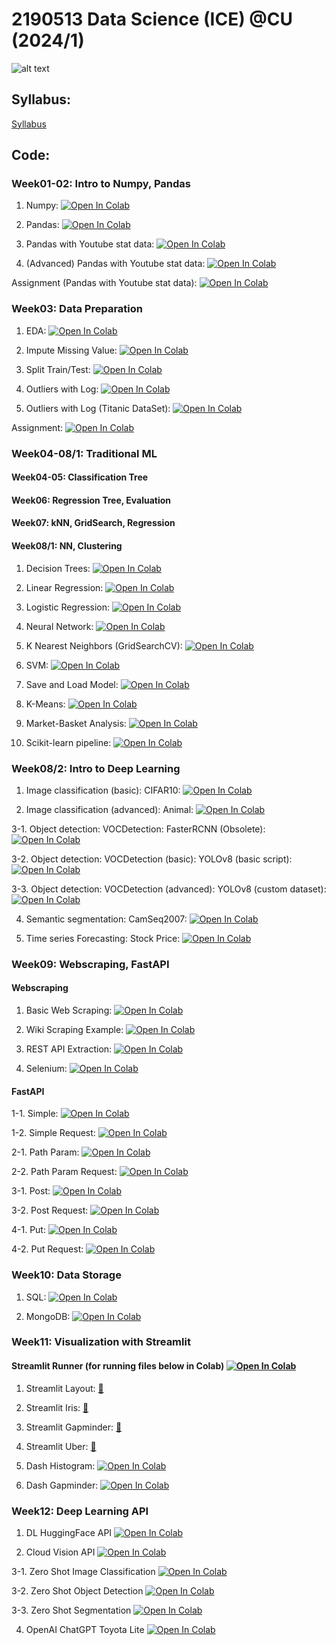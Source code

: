 # 2190513 Data Science (ICE) @CU (2024/1)

![alt text](https://raw.githubusercontent.com/pvateekul/2190513_DS-ICE_2024s1/c588810003e3dcd79c4d7de96539087b9a9fac0d/image/meme.jpg "join ds")

## Syllabus:

[Syllabus](https://mycourseville-default.s3.ap-southeast-1.amazonaws.com/useruploaded_course_files/2024_1/55833/materials/Syllabus_2190513_DS_ICE_2024s1-7075-17227890153364.pdf)

## Code:

### Week01-02: Intro to Numpy, Pandas

1. Numpy: [![Open In Colab](https://raw.githubusercontent.com/pvateekul/2190513_DS-ICE_2024s1/main/image/colab-badge.svg)](https://colab.research.google.com/github/pvateekul/2190513_DS-ICE_2024s1/blob/main/code/Week01_Intro_Pandas/1_Numpy.ipynb)

2. Pandas: [![Open In Colab](https://raw.githubusercontent.com/pvateekul/2190513_DS-ICE_2024s1/main/image/colab-badge.svg)](https://colab.research.google.com/github/pvateekul/2190513_DS-ICE_2024s1/blob/main/code/Week02_DataPrep/Pandas.ipynb)

3. Pandas with Youtube stat data: [![Open In Colab](https://raw.githubusercontent.com/pvateekul/2190513_DS-ICE_2024s1/main/image/colab-badge.svg)](https://colab.research.google.com/github/pvateekul/2190513_DS-ICE_2024s1/blob/main/code/Week01_Intro_Pandas/3_Pandas_%28Dataset_Trending_YouTube_Video_Statistics%29.ipynb)

4. (Advanced) Pandas with Youtube stat data: [![Open In Colab](https://raw.githubusercontent.com/pvateekul/2190513_DS-ICE_2024s1/main/image/colab-badge.svg)](https://colab.research.google.com/github/pvateekul/2190513_DS-ICE_2024s1/blob/main/code/Week01_Intro_Pandas/4_Advanced_Pandas_%28Dataset_Trending_YouTube_Video_Statistics%29.ipynb)

Assignment (Pandas with Youtube stat data): [![Open In Colab](https://raw.githubusercontent.com/pvateekul/2190513_DS-ICE_2024s1/main/image/colab-badge.svg)](https://colab.research.google.com/github/pvateekul/2190513_DS-ICE_2024s1/blob/main/code/Week01_Intro_Pandas/5_PandasAssignment.ipynb)

### Week03: Data Preparation

1. EDA: [![Open In Colab](https://raw.githubusercontent.com/pvateekul/2190513_DS-ICE_2024s1/main/image/colab-badge.svg)](https://colab.research.google.com/github/pvateekul/2190513_DS-ICE_2024s1/blob/main/code/Week02_DataPrep/Lab1_LoansDataSet.ipynb)

2. Impute Missing Value: [![Open In Colab](https://raw.githubusercontent.com/pvateekul/2190513_DS-ICE_2024s1/main/image/colab-badge.svg)](https://colab.research.google.com/github/pvateekul/2190513_DS-ICE_2024s1/blob/main/code/Week02_DataPrep/Lab2_ImputeMissingValue.ipynb)

3. Split Train/Test: [![Open In Colab](https://raw.githubusercontent.com/pvateekul/2190513_DS-ICE_2024s1/main/image/colab-badge.svg)](https://colab.research.google.com/github/pvateekul/2190513_DS-ICE_2024s1/blob/main/code/Week02_DataPrep/Lab3_SplitTrainTest.ipynb)

4. Outliers with Log: [![Open In Colab](https://raw.githubusercontent.com/pvateekul/2190513_DS-ICE_2024s1/main/image/colab-badge.svg)](https://colab.research.google.com/github/pvateekul/2190513_DS-ICE_2024s1/blob/main/code/Week02_DataPrep/Lab4_Outliers_Titanic.ipynb)

5. Outliers with Log (Titanic DataSet): [![Open In Colab](https://raw.githubusercontent.com/pvateekul/2190513_DS-ICE_2024s1/main/image/colab-badge.svg)](https://colab.research.google.com/github/pvateekul/2190513_DS-ICE_2024s1/blob/main/code/Week02_DataPrep/Lab5_Outliers_Boston_%28optional%29.ipynb)

Assignment: [![Open In Colab](https://raw.githubusercontent.com/pvateekul/2190513_DS-ICE_2024s1/main/image/colab-badge.svg)](https://colab.research.google.com/github/pvateekul/2190513_DS-ICE_2024s1/blob/main/code/Week02_DataPrep/Assignment2_TitanicDataPrep_ToStudent.ipynb)

### Week04-08/1: Traditional ML

#### Week04-05: Classification Tree

#### Week06: Regression Tree, Evaluation

#### Week07: kNN, GridSearch, Regression

#### Week08/1: NN, Clustering

1. Decision Trees: [![Open In Colab](https://raw.githubusercontent.com/pvateekul/2190513_DS-ICE_2024s1/main/image/colab-badge.svg)](https://colab.research.google.com/github/pvateekul/2190513_DS-ICE_2024s1/blob/main/code/Week03_ML/1_Decision_Trees_Random_Forests_v3.ipynb)

2. Linear Regression: [![Open In Colab](https://raw.githubusercontent.com/pvateekul/2190513_DS-ICE_2024s1/main/image/colab-badge.svg)](https://colab.research.google.com/github/pvateekul/2190513_DS-ICE_2024s1/blob/main/code/Week03_ML/2_Linear_Regression_v2.ipynb)

3. Logistic Regression: [![Open In Colab](https://raw.githubusercontent.com/pvateekul/2190513_DS-ICE_2024s1/main/image/colab-badge.svg)](https://colab.research.google.com/github/pvateekul/2190513_DS-ICE_2024s1/blob/main/code/Week03_ML/3_Logistic_Regression_v2.ipynb)

4. Neural Network: [![Open In Colab](https://raw.githubusercontent.com/pvateekul/2190513_DS-ICE_2024s1/main/image/colab-badge.svg)](https://colab.research.google.com/github/pvateekul/2190513_DS-ICE_2024s1/blob/main/code/Week03_ML/4_Neural_Network_v3.ipynb)

5. K Nearest Neighbors (GridSearchCV): [![Open In Colab](https://raw.githubusercontent.com/pvateekul/2190513_DS-ICE_2024s1/main/image/colab-badge.svg)](https://colab.research.google.com/github/pvateekul/2190513_DS-ICE_2024s1/blob/main/code/Week03_ML/5_K_Nearest_Neighbors_v2.ipynb)

6. SVM: [![Open In Colab](https://raw.githubusercontent.com/pvateekul/2190513_DS-ICE_2024s1/main/image/colab-badge.svg)](https://colab.research.google.com/github/pvateekul/2190513_DS-ICE_2024s1/blob/main/code/Week03_ML/6_Support_Vector_Machine_v2.ipynb)

7. Save and Load Model: [![Open In Colab](https://raw.githubusercontent.com/pvateekul/2190513_DS-ICE_2024s1/main/image/colab-badge.svg)](https://colab.research.google.com/github/pvateekul/2190513_DS-ICE_2024s1/blob/main/code/Week03_ML/7_Save_Load_Model_v2.ipynb)

8. K-Means: [![Open In Colab](https://raw.githubusercontent.com/pvateekul/2190513_DS-ICE_2024s1/main/image/colab-badge.svg)](https://colab.research.google.com/github/pvateekul/2190513_DS-ICE_2024s1/blob/main/code/Week03_ML/8_K_Means_Clustering_v2.ipynb)

9. Market-Basket Analysis: [![Open In Colab](https://raw.githubusercontent.com/pvateekul/2190513_DS-ICE_2024s1/main/image/colab-badge.svg)](https://colab.research.google.com/github/pvateekul/2190513_DS-ICE_2024s1/blob/main/code/Week03_ML/9_Market_Basket_Intro_v2.ipynb)

10. Scikit-learn pipeline: [![Open In Colab](https://raw.githubusercontent.com/pvateekul/2190513_DS-ICE_2024s1/main/image/colab-badge.svg)](https://colab.research.google.com/github/pvateekul/2190513_DS-ICE_2024s1/blob/main/code/Week03_ML/10_Scikit_learn_Pipeline.ipynb)

### Week08/2: Intro to Deep Learning

1. Image classification (basic): CIFAR10: [![Open In Colab](https://raw.githubusercontent.com/pvateekul/2110446_DSDE_2023s2/main/img/colab-badge.svg)](https://colab.research.google.com/github/pvateekul/2190513_DS-ICE_2024s1/blob/main/code/Week04_DL/1_Image_classification_CIFAR10_CNN.ipynb)

2. Image classification (advanced): Animal: [![Open In Colab](https://raw.githubusercontent.com/pvateekul/2190513_DS-ICE_2024s1/main/image/colab-badge.svg)](https://colab.research.google.com/github/pvateekul/2190513_DS-ICE_2024s1/blob/main/code/Week04_DL/2_Image_classification_Animal_EfficientNetV2.ipynb)

3-1. Object detection: VOCDetection: FasterRCNN (Obsolete): [![Open In Colab](https://raw.githubusercontent.com/pvateekul/2190513_DS-ICE_2024s1/main/image/colab-badge.svg)](https://colab.research.google.com/github/pvateekul/2190513_DS-ICE_2024s1/blob/main/code/Week04_DL/3_1_Object_detection_VOCDetection_FasterRCNN_MobileNet_V3.ipynb#scrollTo=ae4cebc0)

3-2. Object detection: VOCDetection (basic): YOLOv8 (basic script): [![Open In Colab](https://raw.githubusercontent.com/pvateekul/2190513_DS-ICE_2024s1/main/image/colab-badge.svg)](https://colab.research.google.com/github/pvateekul/2190513_DS-ICE_2024s1/blob/main/code/Week04_DL/3_2_Object_detection_VOCDetection_yolov8_basic.ipynb)

3-3. Object detection: VOCDetection (advanced): YOLOv8 (custom dataset): [![Open In Colab](https://raw.githubusercontent.com/pvateekul/2190513_DS-ICE_2024s1/main/image/colab-badge.svg)](https://colab.research.google.com/github/pvateekul/2190513_DS-ICE_2024s1/blob/main/code/Week04_DL/3_3_Object_detection_VOCDetection_yolov8_advanced.ipynb)

4. Semantic segmentation: CamSeq2007: [![Open In Colab](https://raw.githubusercontent.com/pvateekul/2190513_DS-ICE_2024s1/main/image/colab-badge.svg)](https://colab.research.google.com/github/pvateekul/2190513_DS-ICE_2024s1/blob/main/code/Week04_DL/4_Semantic_segmentation_Camseq_deeplabv3_DataInGD.ipynb)

5. Time series Forecasting: Stock Price: [![Open In Colab](https://raw.githubusercontent.com/pvateekul/2190513_DS-ICE_2024s1/main/image/colab-badge.svg)](https://colab.research.google.com/github/pvateekul/2190513_DS-ICE_2024s1/blob/main/code/Week04_DL/5_Time_series_forecasting_DataInGD.ipynb)

### Week09: Webscraping, FastAPI

#### Webscraping

1. Basic Web Scraping: [![Open In Colab](https://raw.githubusercontent.com/pvateekul/2190513_DS-ICE_2024s1/main/image/colab-badge.svg)](https://colab.research.google.com/github/pvateekul/2190513_DS-ICE_2024s1/blob/main/code/Week09/webscraping/1_basic_web_scraping.ipynb)

2. Wiki Scraping Example: [![Open In Colab](https://raw.githubusercontent.com/pvateekul/2190513_DS-ICE_2024s1/main/image/colab-badge.svg)](https://colab.research.google.com/github/pvateekul/2190513_DS-ICE_2024s1/blob/main/code/Week09/webscraping/2_wiki_scraping_example.ipynb)

3. REST API Extraction: [![Open In Colab](https://raw.githubusercontent.com/pvateekul/2190513_DS-ICE_2024s1/main/image/colab-badge.svg)](https://colab.research.google.com/github/pvateekul/2190513_DS-ICE_2024s1/blob/main/code/Week09/webscraping/3_REST_API_extraction.ipynb)

4. Selenium: [![Open In Colab](https://raw.githubusercontent.com/pvateekul/2190513_DS-ICE_2024s1/main/image/colab-badge.svg)](https://colab.research.google.com/github/pvateekul/2190513_DS-ICE_2024s1/blob/main/code/Week09/webscraping/4_selenium.ipynb)

#### FastAPI

1-1. Simple: [![Open In Colab](https://raw.githubusercontent.com/pvateekul/2190513_DS-ICE_2024s1/main/image/colab-badge.svg)](https://colab.research.google.com/github/pvateekul/2190513_DS-ICE_2024s1/blob/main/code/Week09/fastapi/1_simple.ipynb)

1-2. Simple Request: [![Open In Colab](https://raw.githubusercontent.com/pvateekul/2190513_DS-ICE_2024s1/main/image/colab-badge.svg)](https://colab.research.google.com/github/pvateekul/2190513_DS-ICE_2024s1/blob/main/code/Week09/fastapi/1_simple_request.ipynb)

2-1. Path Param: [![Open In Colab](https://raw.githubusercontent.com/pvateekul/2190513_DS-ICE_2024s1/main/image/colab-badge.svg)](https://colab.research.google.com/github/pvateekul/2190513_DS-ICE_2024s1/blob/main/code/Week09/fastapi/2_path_param.ipynb)

2-2. Path Param Request: [![Open In Colab](https://raw.githubusercontent.com/pvateekul/2190513_DS-ICE_2024s1/main/image/colab-badge.svg)](https://colab.research.google.com/github/pvateekul/2190513_DS-ICE_2024s1/blob/main/code/Week09/fastapi/2_path_param_request.ipynb)

3-1. Post: [![Open In Colab](https://raw.githubusercontent.com/pvateekul/2190513_DS-ICE_2024s1/main/image/colab-badge.svg)](https://colab.research.google.com/github/pvateekul/2190513_DS-ICE_2024s1/blob/main/code/Week09/fastapi/3_post.ipynb)

3-2. Post Request: [![Open In Colab](https://raw.githubusercontent.com/pvateekul/2190513_DS-ICE_2024s1/main/image/colab-badge.svg)](https://colab.research.google.com/github/pvateekul/2190513_DS-ICE_2024s1/blob/main/code/Week09/fastapi/3_post_request.ipynb)

4-1. Put: [![Open In Colab](https://raw.githubusercontent.com/pvateekul/2190513_DS-ICE_2024s1/main/image/colab-badge.svg)](https://colab.research.google.com/github/pvateekul/2190513_DS-ICE_2024s1/blob/main/code/Week09/fastapi/4_put.ipynb)

4-2. Put Request: [![Open In Colab](https://raw.githubusercontent.com/pvateekul/2190513_DS-ICE_2024s1/main/image/colab-badge.svg)](https://colab.research.google.com/github/pvateekul/2190513_DS-ICE_2024s1/blob/main/code/Week09/fastapi/4_put_request.ipynb)

### Week10: Data Storage

1. SQL: [![Open In Colab](https://raw.githubusercontent.com/pvateekul/2190513_DS-ICE_2024s1/main/image/colab-badge.svg)](https://colab.research.google.com/github/pvateekul/2190513_DS-ICE_2024s1/blob/main/code/Week10_Data_Storage/1_sql_tutorial.ipynb)

2. MongoDB: [![Open In Colab](https://raw.githubusercontent.com/pvateekul/2190513_DS-ICE_2024s1/main/image/colab-badge.svg)](https://colab.research.google.com/github/pvateekul/2190513_DS-ICE_2024s1/blob/main/code/Week10_Data_Storage/2_mongodb_tutorial.ipynb)

### Week11: Visualization with Streamlit

#### Streamlit Runner (for running files below in Colab) [![Open In Colab](https://raw.githubusercontent.com/pvateekul/2190513_DS-ICE_2024s1/main/image/colab-badge.svg)](https://colab.research.google.com/github/pvateekul/2190513_DS-ICE_2024s1/blob/main/code/Week11_Streamlit/streamlit_runner.ipynb)

1. Streamlit Layout: [🔗](https://github.com/pvateekul/2190513_DS-ICE_2024s1/blob/main/code/Week11_Streamlit/1_streamlit_layout.py)

2. Streamlit Iris: [🔗](https://github.com/pvateekul/2190513_DS-ICE_2024s1/blob/main/code/Week11_Streamlit/2_streamlit_iris.py)

3. Streamlit Gapminder: [🔗](https://github.com/pvateekul/2190513_DS-ICE_2024s1/blob/main/code/Week11_Streamlit/3_streamlit_gapminder.py)

4. Streamlit Uber: [🔗](https://github.com/pvateekul/2190513_DS-ICE_2024s1/blob/main/code/Week11_Streamlit/4_streamlit_uber.py)
   
5. Dash Histogram: [![Open In Colab](https://raw.githubusercontent.com/pvateekul/2190513_DS-ICE_2024s1/main/image/colab-badge.svg)](https://colab.research.google.com/github/pvateekul/2190513_DS-ICE_2024s1/blob/main/code/Week11_Streamlit/5_dash_histograms.ipynb)

6. Dash Gapminder: [![Open In Colab](https://raw.githubusercontent.com/pvateekul/2190513_DS-ICE_2024s1/main/image/colab-badge.svg)](https://colab.research.google.com/github/pvateekul/2190513_DS-ICE_2024s1/blob/main/code/Week11_Streamlit/6_dash_gapminder.ipynb)

### Week12: Deep Learning API

1. DL HuggingFace API [![Open In Colab](https://raw.githubusercontent.com/pvateekul/2190513_DS-ICE_2024s1/main/image/colab-badge.svg)](https://colab.research.google.com/github/pvateekul/2190513_DS-ICE_2024s1/blob/main/code/Week12_DL_API/1_DL_HuggingFace_API.ipynb)

2. Cloud Vision API [![Open In Colab](https://raw.githubusercontent.com/pvateekul/2190513_DS-ICE_2024s1/main/image/colab-badge.svg)](https://colab.research.google.com/github/pvateekul/2190513_DS-ICE_2024s1/blob/main/code/Week12_DL_API/2_Cloud_Vision_API.ipynb)

3-1. Zero Shot Image Classification [![Open In Colab](https://raw.githubusercontent.com/pvateekul/2190513_DS-ICE_2024s1/main/image/colab-badge.svg)](https://colab.research.google.com/github/pvateekul/2190513_DS-ICE_2024s1/blob/main/code/Week12_DL_API/3_1_zero_shot_image_classification.ipynb)

3-2. Zero Shot Object Detection [![Open In Colab](https://raw.githubusercontent.com/pvateekul/2190513_DS-ICE_2024s1/main/image/colab-badge.svg)](https://colab.research.google.com/github/pvateekul/2190513_DS-ICE_2024s1/blob/main/code/Week12_DL_API/3_2_zero_shot_object_detection.ipynb)

3-3. Zero Shot Segmentation [![Open In Colab](https://raw.githubusercontent.com/pvateekul/2190513_DS-ICE_2024s1/main/image/colab-badge.svg)](https://colab.research.google.com/github/pvateekul/2190513_DS-ICE_2024s1/blob/main/code/Week12_DL_API/3_3_zero_shot_segmentation.ipynb)

4. OpenAI ChatGPT Toyota Lite [![Open In Colab](https://raw.githubusercontent.com/pvateekul/2190513_DS-ICE_2024s1/main/image/colab-badge.svg)](https://colab.research.google.com/github/pvateekul/2190513_DS-ICE_2024s1/blob/main/code/Week12_DL_API/4_OpenAI_ChatGPT_Toyota_lite.ipynb)
